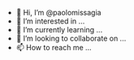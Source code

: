- 👋 Hi, I’m @paolomissagia
- 👀 I’m interested in ...
- 🌱 I’m currently learning ...
- 💞️ I’m looking to collaborate on ...
- 📫 How to reach me ...

<!---
paolomissagia/paolomissagia is a ✨ special ✨ repository because its `README.md` (this file) appears on your GitHub profile.
You can click the Preview link to take a look at your changes.
--->
